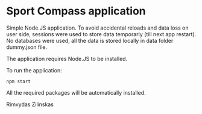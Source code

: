 # Sport Compass application

Simple Node.JS application. To avoid accidental reloads and data loss on user side, sessions were used to store data temporarly (till next app restart).
No databases were used, all the data is stored locally in data folder dummy.json file.

The application requires Node.JS to be installed.

To run the application: 
```
npm start
```
All the required packages will be automatically installed.

Rimvydas Zilinskas